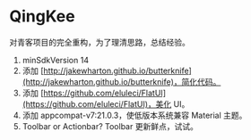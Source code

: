 # QingKee

对青客项目的完全重构，为了理清思路，总结经验。
>
1. minSdkVersion 14
2. 添加 [http://jakewharton.github.io/butterknife](http://jakewharton.github.io/butterknife)，简化代码。
3. 添加 [https://github.com/eluleci/FlatUI](https://github.com/eluleci/FlatUI)，美化 UI。
4. 添加 appcompat-v7:21.0.3，使低版本系统兼容 Material 主题。
5. Toolbar or Actionbar? Toolbar 更新鲜点，试试。

